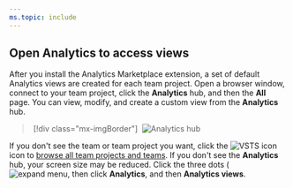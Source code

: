```yaml
---
ms.topic: include
---
```


<a id="open-analytics">  </a>

## Open Analytics to access views

After you install the Analytics Marketplace extension, a set of default Analytics views are created for each team project. Open a browser window, connect to your team project, click the **Analytics** hub, and then the **All** page. You can view, modify, and create a custom view from the **Analytics** hub.

> [!div class="mx-imgBorder"]
> ![Analytics hub](/vsts/report/analytics/_img/editable-views/directory-top.png)

If you don't see the team or team project you want, click the ![VSTS icon](/vsts/work/_img/icons/project-icon.png) icon to [browse all team projects and teams](/vsts/user-guide/account-home-pages).
If you don't see the **Analytics** hub, your screen size may be reduced. Click the three dots (![expand menu](/vsts/report/_img/icons/menu-expand-icon.png), then click **Analytics**, and then **Analytics views**.
